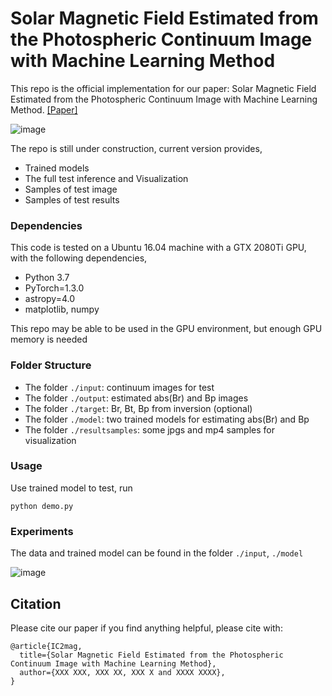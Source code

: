 # Solar Magnetic Field Estimated from the Photospheric Continuum Image with Machine Learning Method 

This repo is the official implementation for our paper: Solar Magnetic Field Estimated from the Photospheric Continuum Image with Machine Learning Method. [[Paper]](https://github.com/FengTaoAI/test/) <br>

![image](https://github.com/Fonnn/test/blob/master/images/test_image2.png)

The repo is still under construction, current version provides, 

* Trained models <br>
* The full test inference and Visualization <br>
* Samples of test image <br>
* Samples of test results <br>

### Dependencies

This code is tested on a Ubuntu 16.04 machine with a GTX 2080Ti GPU, with the following dependencies,

* Python 3.7 <br>
* PyTorch=1.3.0 <br>
* astropy=4.0 <br>
* matplotlib, numpy <br>

This repo may be able to be used in the GPU environment, but enough GPU memory is needed

### Folder Structure

* The folder ```./input```: continuum images for test
* The folder ```./output```: estimated abs(Br) and Bp images
* The folder ```./target```: Br, Bt, Bp from inversion (optional)
* The folder ```./model```:   two trained models for estimating abs(Br) and Bp
* The folder ```./resultsamples```:  some jpgs and mp4 samples for visualization

### Usage

Use trained model to test, run

```
python demo.py
```


### Experiments

The data and trained model can be found in the folder ```./input```, ```./model```

![image](https://github.com/Fonnn/test/blob/master/images/test_image2.png)

## Citation

Please cite our paper if you find anything helpful, please cite with:

```
@article{IC2mag,
  title={Solar Magnetic Field Estimated from the Photospheric Continuum Image with Machine Learning Method},
  author={XXX XXX, XXX XX, XXX X and XXXX XXXX},
}
```
